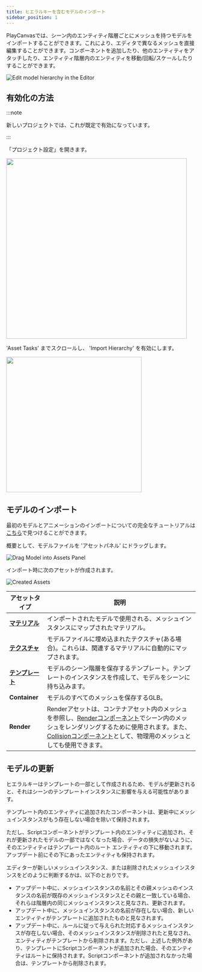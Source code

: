 ```yaml
---
title: ヒエラルキーを含むモデルのインポート
sidebar_position: 1
---
```


PlayCanvasでは、シーン内のエンティティ階層ごとにメッシュを持つモデルをインポートすることができます。これにより、エディタで異なるメッシュを直接編集することができます。コンポーネントを追加したり、他のエンティティをアタッチしたり、エンティティ階層内のエンティティを移動/回転/スケールしたりすることができます。

![Edit model hierarchy in the Editor](/images/user-manual/assets/import-pipeline/import-hierarchy/edit-hierarchy.gif)

## 有効化の方法

:::note

新しいプロジェクトでは、これが既定で有効になっています。

:::

「プロジェクト設定」を開きます。

<img loading="lazy" src="/images/user-manual/assets/import-pipeline/import-hierarchy/project-settings.png" width="480" />

'Asset Tasks' までスクロールし、 'Import Hierarchy' を有効にします。

<img loading="lazy" src="/images/user-manual/assets/import-pipeline/import-hierarchy/asset-tasks.png" width="360" />

## モデルのインポート

最初のモデルとアニメーションのインポートについての完全なチュートリアルは[こちら][first_model_animation_import]で見つけることができます。

概要として、モデルファイルを 'アセットパネル' にドラッグします。

![Drag Model into Assets Panel](/images/user-manual/assets/import-pipeline/import-hierarchy/import-model.gif)

インポート時に次のアセットが作成されます。

![Created Assets](/images/user-manual/assets/import-pipeline/import-hierarchy/created-assets.png)

| アセットタイプ | 説明 |
|------------|-------------|
| **[マテリアル][material_asset]** | インポートされたモデルで使用される、メッシュインスタンスにマップされたマテリアル。 |
| **[テクスチャ][texture_asset]** | モデルファイルに埋め込まれたテクスチャ(ある場合)。これらは、関連するマテリアルに自動的にマップされます。 |
| **[テンプレート][template_asset]** | モデルのシーン階層を保存するテンプレート。テンプレートのインスタンスを作成して、モデルをシーンに持ち込みます。 |
| **Container** | モデルのすべてのメッシュを保存するGLB。 |
| **Render** | Renderアセットは、コンテナアセット内のメッシュを参照し、[Renderコンポーネント][render_component]でシーン内のメッシュをレンダリングするために使用されます。また、[Collisionコンポーネント][collision_component]として、物理用のメッシュとしても使用できます。 |

## モデルの更新

ヒエラルキーはテンプレートの一部として作成されるため、モデルが更新されると、それはシーンのテンプレートインスタンスに影響を与える可能性があります。

テンプレート内のエンティティに追加されたコンポーネントは、更新中にメッシュインスタンスがもう存在しない場合を除いて保持されます。

ただし、Scriptコンポーネントがテンプレート内のエンティティに追加され、それが更新されたモデルの一部ではなくなった場合、データの損失がないように、そのエンティティはテンプレート内のルート エンティティの下に移動されます。アップデート前にその下にあったエンティティも保持されます。

エディターが新しいメッシュインスタンス、または削除されたメッシュインスタンスをどのように判断するかは、以下のとおりです。

- アップデート中に、メッシュインスタンスの名前とその親メッシュのインスタンスの名前が既存のメッシュインスタンスとその親と一致している場合、それらは階層内の同じメッシュインスタンスと見なされ、更新されます。
- アップデート中に、メッシュインスタンスの名前が存在しない場合、新しいエンティティがテンプレートに追加されたものと見なされます。
- アップデート中に、ルールに従って与えられた対応するメッシュインスタンスが存在しない場合、そのメッシュインスタンスが削除されたと見なされ、エンティティがテンプレートから削除されます。ただし、上述した例外があり、テンプレートにScriptコンポーネントが追加された場合、そのエンティティはルートに保持されます。Scriptコンポーネントが追加されなかった場合は、テンプレートから削除されます。

[material_asset]: /user-manual/assets/types/material/
[texture_asset]: /user-manual/assets/types/texture/
[template_asset]: /user-manual/templates/
[render_component]: https://api.playcanvas.com/classes/Engine.RenderComponent.html
[collision_component]: https://api.playcanvas.com/classes/Engine.CollisionComponent.html
[first_model_animation_import]: /tutorials/importing-first-model-and-animation/
